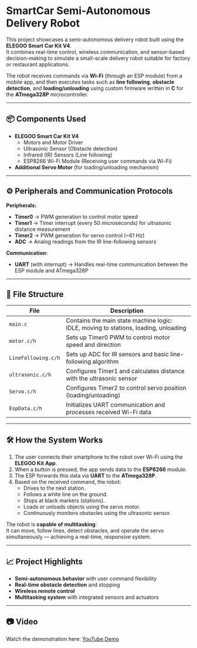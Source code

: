 # SmartCar Semi-Autonomous Delivery Robot

This project showcases a semi-autonomous delivery robot built using the **ELEGOO Smart Car Kit V4**.  
It combines real-time control, wireless communication, and sensor-based decision-making to simulate a small-scale delivery robot suitable for factory or restaurant applications.

The robot receives commands via **Wi-Fi** (through an ESP module) from a mobile app, and then executes tasks such as **line following**, **obstacle detection**, and **loading/unloading** using custom firmware written in **C** for the **ATmega328P** microcontroller.

---

## 📦 Components Used
- **ELEGOO Smart Car Kit V4**
  - Motors and Motor Driver
  - Ultrasonic Sensor (Obstacle detection)
  - Infrared (IR) Sensors (Line following)
  - ESP8266 Wi-Fi Module (Receiving user commands via Wi-Fi)
- **Additional Servo Motor** (for loading/unloading mechanism)

---

## ⚙️ Peripherals and Communication Protocols

**Peripherals:**
- **Timer0** → PWM generation to control motor speed
- **Timer1** → Timer interrupt (every 50 microseconds) for ultrasonic distance measurement
- **Timer2** → PWM generation for servo control (~61 Hz)
- **ADC** → Analog readings from the IR line-following sensors

**Communication:**
- **UART** (with interrupt) → Handles real-time communication between the ESP module and ATmega328P

---

## 📂 File Structure

| File | Description |
|------|-------------|
| `main.c` | Contains the main state machine logic: IDLE, moving to stations, loading, unloading |
| `motor.c/h` | Sets up Timer0 PWM to control motor speed and direction |
| `LineFollowing.c/h` | Sets up ADC for IR sensors and basic line-following algorithm |
| `ultrasonic.c/h` | Configures Timer1 and calculates distance with the ultrasonic sensor |
| `Servo.c/h` | Configures Timer2 to control servo position (loading/unloading) |
| `EspData.c/h` | Initializes UART communication and processes received Wi-Fi data |

---

## 🛠 How the System Works
1. The user connects their smartphone to the robot over Wi-Fi using the **ELEGOO Kit App**.
2. When a button is pressed, the app sends data to the **ESP8266** module.
3. The ESP forwards this data via **UART** to the **ATmega328P**.
4. Based on the received command, the robot:
   - Drives to the next station.
   - Follows a white line on the ground.
   - Stops at black markers (stations).
   - Loads or unloads objects using the servo motor.
   - Continuously monitors obstacles using the ultrasonic sensor.

The robot is **capable of multitasking**:  
It can move, follow lines, detect obstacles, and operate the servo simultaneously — achieving a real-time, responsive system.

---

## 📈 Project Highlights
- **Semi-autonomous behavior** with user command flexibility
- **Real-time obstacle detection** and stopping
- **Wireless remote control** 
- **Multitasking system** with integrated sensors and actuators

---

## 📷 Video
Watch the demonstration here: [YouTube Demo](https://youtu.be/v_hY2M6B0GM)  

